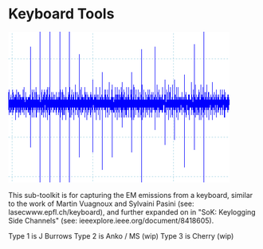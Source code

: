 # Keyboard Tools

![Just for fun](fun/keypress-cropped.png)

This sub-toolkit is for capturing the EM emissions from a keyboard, similar to the work of Martin Vuagnoux and Sylvaini Pasini (see: lasecwww.epfl.ch/keyboard), and further expanded on in "SoK: Keylogging Side Channels" (see: ieeexplore.ieee.org/document/8418605).

Type 1 is J Burrows
Type 2 is Anko / MS (wip)
Type 3 is Cherry (wip)
